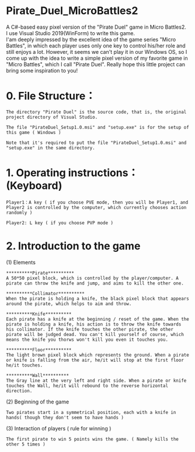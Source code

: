 # Pirate_Duel_MicroBattles2
A C#-based easy pixel version of the "Pirate Duel" game in Micro Battles2. </br>
I use Visual Studio 2019(WinForm) to write this game.</br>
I'am deeply impressed by the excellent idea of the game series "Micro Battles", in which each player uses only one key to control his/her role and still enjoys a lot. However, it seems we can't play it in our Windows OS, so I come up with the idea to write a simple pixel version of my favorite game in "Micro Battles", which I call "Pirate Duel". Really hope this little project can bring some inspiration to you!



# 0. File Structure：

	The directory "Pirate Duel" is the source code, that is, the original project directory of Visual Studio.
	
	The file "PirateDuel_Setup1.0.msi" and "setup.exe" is for the setup of this game ( Windows )
	
	Note that it's required to put the file "PirateDuel_Setup1.0.msi" and "setup.exe" in the same directory.

# 1. Operating instructions：(Keyboard)

	Player1：A key ( if you choose PVE mode, then you will be Player1, and Player2 is controlled by the computer, which currently chooses action randomly )
	
  	Player2: L key ( if you choose PVP mode )

# 2. Introduction to the game

  (1) Elements
	
	**********Pirate**********
	A 50*50 pixel block, which is controlled by the player/computer. A pirate can throw the knife and jump, and aims to kill the other one.

	**********Collimator**********
	When the pirate is holding a knife, the black pixel block that appears around the pirate, which helps to aim and throw.

	**********Knife**********
	Each pirate has a knife at the beginning / reset of the game. When the pirate is holding a knife, his action is to throw the knife towards his collimator. If the knife touches the other pirate, the other pirate will be judged dead. You can't kill yourself of course, which means the knife you thorws won't kill you even it touches you.

	**********Floor**********
	The light brown pixel block which represents the ground. When a pirate or knife is falling from the air, he/it will stop at the first floor he/it touches.

	**********Wall**********
	The Gray line at the very left and right side. When a pirate or knife touches the Wall, he/it will rebound to the reverse horizontal direction.

  (2) Beginning of the game
  
	Two pirates start in a symmetrical position, each with a knife in hands( though they don't seem to have hands )

  (3) Interaction of players ( rule for winning ) 
  
	The first pirate to win 5 points wins the game. ( Namely kills the other 5 times )
